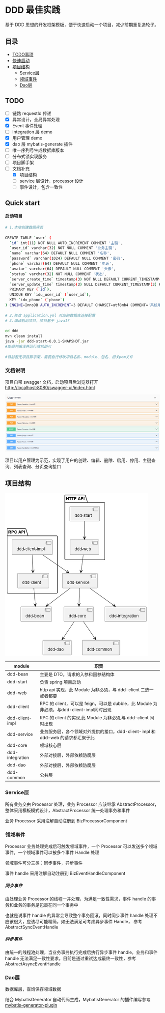 # DDD 最佳实践

基于 DDD 思想的开发框架模板，便于快速启动一个项目，减少前期重复造轮子。

## 目录

- [TODO事项](#TODO)
- [快速启动](#快速启动)
- [项目结构](#项目结构)
    - [Service层](#Service层)
    - [领域事件](#领域事件)
    - [Dao层](#Dao层)

## TODO

- [ ] 链路 requestId 传递
- [x] 异常设计，全局异常处理
- [x] Event 事件处理
- [ ] integration 层 demo
- [x] 用户管理 demo
- [x] dao 层 mybatis-generate 插件
- [ ] 唯一序列号生成数据库版本
- [ ] 分布式锁实现服务
- [ ] 项目脚手架
- [ ] 文档补充
    - [x] 项目结构
    - [ ] service 层设计，processor 设计
    - [ ] 事件设计，包含一致性

## Quick start

#### 启动项目

``` bash
# 1.本地创建数据库表

CREATE TABLE `user` (
  `id` int(11) NOT NULL AUTO_INCREMENT COMMENT '主键',
  `user_id` varchar(32) NOT NULL COMMENT '业务主键',
  `name` varchar(64) DEFAULT NULL COMMENT '名称',
  `password` varchar(1024) DEFAULT NULL COMMENT '密码',
  `phone` varchar(64) DEFAULT NULL COMMENT '电话',
  `avatar` varchar(64) DEFAULT NULL COMMENT '头像',
  `status` varchar(32) NOT NULL COMMENT '状态',
  `server_create_time` timestamp(3) NOT NULL DEFAULT CURRENT_TIMESTAMP(3) COMMENT '服务器创建时间 : 服务器创建时间',
  `server_update_time` timestamp(3) NULL DEFAULT CURRENT_TIMESTAMP(3) ON UPDATE CURRENT_TIMESTAMP(3) COMMENT '服务器更新时间 : 服务器更新时间',
  PRIMARY KEY (`id`),
  UNIQUE KEY `idu_user_id` (`user_id`),
  KEY `idx_phone` (`phone`)
) ENGINE=InnoDB AUTO_INCREMENT=3 DEFAULT CHARSET=utf8mb4 COMMENT='系统用户'

# 2.修改 application.yml 对应的数据库连接配置
# 3.编译启动项目，项目基于 java17

cd ddd
mvn clean install
java -jar ddd-start-0.0.1-SNAPSHOT.jar
#能顺利编译并运行成功即可

#目前暂无项目脚手架，需要自行修改项目名称、module、包名、相关pom文件
```

### 文档说明

项目自带 swagger
文档，启动项目后浏览器打开 [http://localhost:8080/swagger-ui/index.html](http://localhost:8080/swagger-ui/index.html#/)

![swagger文档.png](doc/swagger-ui.png)

项目以用户管理为示范，实现了用户的创建、编辑、删除、启用、停用、主键查询、列表查询、分页查询接口

## 项目结构

![项目结构.png](doc%2F%E9%A1%B9%E7%9B%AE%E7%BB%93%E6%9E%84.png)

| module          | 职责                                                                   |
|-----------------|----------------------------------------------------------------------|
| ddd-bean        | 主要是 DTO，请求的入参和回参结构体                                                  |
| ddd-start       | 负责 spring 项目启动                                                       |
| ddd-web         | http api 实现，此 Module 为非必须，与 ddd-client 二选一或者都要                       |
| ddd-client      | RPC 的 client，可以是 feign，可以是 dubble，此 Module 为非必须，与ddd-client-impl同时出现 |
| ddd-client-impl | RPC 的 client 的实现,此 Module 为非必须,与 ddd-client 同时出现                     |
| ddd-service     | 业务服务层，各个领域对外提供的接口，ddd-client-impl 和 ddd-web 的请求都汇聚于此                 |
| ddd-core        | 领域核心层                                                                |
| ddd-integration | 外部对接层，外部依赖防腐层                                                        |
| ddd-dao         | 外部对接层，外部依赖防腐层                                                        |
| ddd-common      | 公共层                                                                  |

### Service层

所有业务交由 Processor 处理，业务 Processor 应该继承 AbstractProcessor，整体采用模板模式设计，AbstractProcessor 统一处理事务和事件

业务 Processor 采用注解自动注册到 BizProcessorComponent

### 领域事件

Processor 业务处理完成后可触发领域事件，一个 Processor 可以发送多个领域事件，一个领域事件可以被多个事件 Handle 处理

领域事件可分三类：同步事件，异步事件

事件 handle 采用注解自动注册到 BizEventHandleComponent

##### 同步事件

由处理业务 Processor 的线程一并处理，为满足一致性需求，事件 handle 的事务和业务的事务是包裹在同一个事务中

也就是说事件 handle 的异常会导致整个事务回滚，同时同步事件 handle 处理不应该很大，应该尽可能精简，如无法满足可考虑异步事件
Handle， 参考
AbstractSyncEventHandle

##### 异步事件

由统一的线程池处理，当业务事务执行完成后执行异步事件 handle，业务和事件 handle 无法满足一致性要求，目前是通过重试达成最终一致性，参考
AbstractAsyncEventHandle

### Dao层

数据库层，查询保存领域数据

结合 MybatisGenerator 自动代码生成，MybatisGenerator
的插件编写参考 [mybatis-generator-plugin](https://github.com/itfsw/mybatis-generator-plugin)
